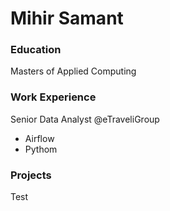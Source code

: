 # Mihir Samant

### Education
Masters of Applied Computing

### Work Experience
Senior Data Analyst @eTraveliGroup
  - Airflow
  - Pythom

### Projects
Test
